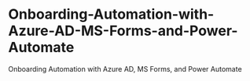 # Onboarding-Automation-with-Azure-AD-MS-Forms-and-Power-Automate
Onboarding Automation with Azure AD, MS Forms, and Power Automate
